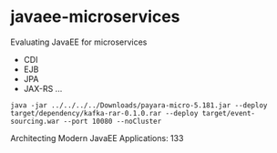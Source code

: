 # javaee-microservices
Evaluating JavaEE for microservices

* CDI
* EJB
* JPA
* JAX-RS
...

```
java -jar ../../../../Downloads/payara-micro-5.181.jar --deploy target/dependency/kafka-rar-0.1.0.rar --deploy target/event-sourcing.war --port 10080 --noCluster
```

Architecting Modern JavaEE Applications: 133
